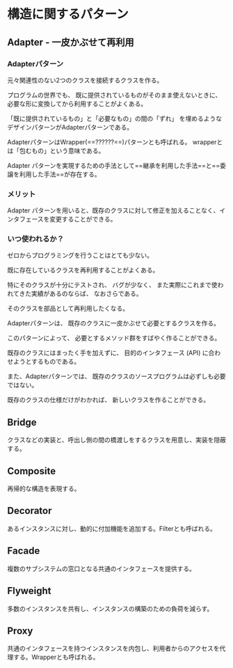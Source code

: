 # 構造に関するパターン

## Adapter - 一皮かぶせて再利用

### Adapterパターン

元々関連性のない2つのクラスを接続するクラスを作る。

プログラムの世界でも、 既に提供されているものがそのまま使えないときに、 必要な形に変換してから利用することがよくある。 

「既に提供されているもの」と「必要なもの」の間の「ずれ」 を埋めるようなデザインパターンがAdapterパターンである。

AdapterパターンはWrapper(==??????==)パターンとも呼ばれる。 wrapperとは「包むもの」という意味である。

Adapter パターンを実現するための手法として==継承を利用した手法==と==委譲を利用した手法==が存在する。

### メリット

Adapter パターンを用いると、既存のクラスに対して修正を加えることなく、インタフェースを変更することができる。

### いつ使われるか？

ゼロからプログラミングを行うことはとても少ない。

既に存在しているクラスを再利用することがよくある。

 特にそのクラスが十分にテストされ、 バグが少なく、 また実際にこれまで使われてきた実績があるのならば、 なおさらである。

 そのクラスを部品として再利用したくなる。

Adapterパターンは、 既存のクラスに一皮かぶせて必要とするクラスを作る。

 このパターンによって、 必要とするメソッド群をすばやく作ることができる。

既存のクラスにはまったく手を加えずに、 目的のインタフェース (API) に合わせようとするものである。 

また、Adapterパターンでは、 既存のクラスのソースプログラムは必ずしも必要ではない。

 既存のクラスの仕様だけがわかれば、 新しいクラスを作ることができる。

## Bridge

クラスなどの実装と、呼出し側の間の橋渡しをするクラスを用意し、実装を隠蔽する。

## Composite

再帰的な構造を表現する。

## Decorator

あるインスタンスに対し、動的に付加機能を追加する。Filterとも呼ばれる。

## Facade

複数のサブシステムの窓口となる共通のインタフェースを提供する。

## Flyweight

多数のインスタンスを共有し、インスタンスの構築のための負荷を減らす。

## Proxy

共通のインタフェースを持つインスタンスを内包し、利用者からのアクセスを代理する。Wrapperとも呼ばれる。